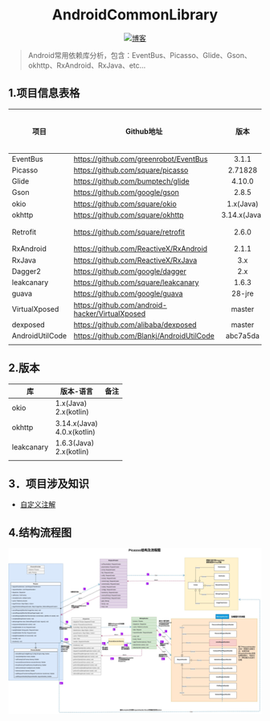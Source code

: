 <h1 align="center">AndroidCommonLibrary</h1>
<p align="center">
  <a href="http://codemx.cn"><img src="https://img.shields.io/badge/博客-blog-brightgreen.svg" alt="博客">
  </a>
</p>

> Android常用依赖库分析，包含：EventBus、Picasso、Glide、Gson、okhttp、RxAndroid、RxJava、etc...

## 1.项目信息表格

| 项目                     | Github地址                                                   |     版本     | 开发工具 | 是否完成 |
| ------------------------ | ------------------------------------------------------------ | :----------: | :------: | -------- |
| EventBus                 | https://github.com/greenrobot/EventBus                       |    3.1.1     |    AS    |          |
| Picasso                  | https://github.com/square/picasso                            |   2.71828    |    AS    |          |
| Glide                    | https://github.com/bumptech/glide                            |    4.10.0     |    AS    |          |
| Gson                     | https://github.com/google/gson                               |    2.8.5     |    AS    |          |
| okio                     | https://github.com/square/okio                               |  1.x(Java)   |   Idea   |          |
| okhttp                   | https://github.com/square/okhttp                             | 3.14.x(Java) |   Idea   |          |
| Retrofit                 | https://github.com/square/retrofit                           |    2.6.0     |   Idea   | 完成     |
| RxAndroid                | https://github.com/ReactiveX/RxAndroid                       |    2.1.1     |    AS    |          |
| RxJava                   | https://github.com/ReactiveX/RxJava                          |     3.x      |   Idea   |          |
| Dagger2                  | https://github.com/google/dagger                             |     2.x      |   Idea   |          |
| leakcanary               | https://github.com/square/leakcanary                         |    1.6.3     |    AS    |          |
| guava                    | https://github.com/google/guava                              |    28-jre    |   Idea   |          |
| VirtualXposed            | https://github.com/android-hacker/VirtualXposed              |    master    |    AS    |          |
| dexposed                 | https://github.com/alibaba/dexposed                          |    master    |    AS    |          |
| AndroidUtilCode          | https://github.com/Blankj/AndroidUtilCode                    |   abc7a5da   |    AS    |          |
|                          |                                                              |              |          |          |



##  2.版本

| 库         | 版本-语言                      | 备注 |
| ---------- | ------------------------------ | ---- |
| okio       | 1.x(Java)</br>2.x(kotlin)      |      |
| okhttp     | 3.14.x(Java)</br>4.0.x(kotlin) |      |
| leakcanary | 1.6.3(Java)</br>2.x(kotlin)    |      |
|            |                                |      |



## 3．项目涉及知识

* [自定义注解](/AndroidAnnotation/README.md)

  

  

##  4.结构流程图
  
![](/media/Picasso/Picasso.jpg)




